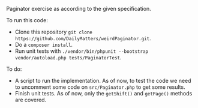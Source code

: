 Paginator exercise as according to the given specification.

To run this code:

- Clone this repository `git clone https://github.com/DailyMatters/weirdPaginator.git`.
- Do a `composer install`.
- Run unit tests with `./vendor/bin/phpunit --bootstrap vendor/autoload.php tests/PaginatorTest`.

To do:
- A script to run the implementation. As of now, to test the code we need to uncomment some code on `src/Paginator.php` to get some results.
- Finish unit tests. As of now, only the `getShift()` and `getPage()` methods are covered.
